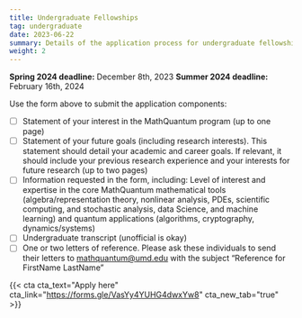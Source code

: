 ```yaml
---
title: Undergraduate Fellowships
tag: undergraduate
date: 2023-06-22
summary: Details of the application process for undergraduate fellowships.
weight: 2
---
```


__Spring 2024 deadline:__ December 8th, 2023
__Summer 2024 deadline:__ February 16th, 2024

Use the form above to submit the application components:
- [ ] Statement of your interest in the MathQuantum program (up to one page)
- [ ] Statement of your future goals (including research interests). This statement should detail your academic and career goals. If relevant, it should include your previous research experience and your interests for future research (up to two pages)
- [ ] Information requested in the form, including: Level of interest and expertise in the core MathQuantum mathematical tools (algebra/representation theory, nonlinear analysis, PDEs, scientific computing, and stochastic analysis, data Science, and machine learning) and quantum applications (algorithms, cryptography, dynamics/systems)
- [ ] Undergraduate transcript (unofficial is okay)
- [ ] One or two letters of reference. Please ask these individuals to send their letters to mathquantum@umd.edu with the subject “Reference for FirstName LastName”

{{< cta cta_text="Apply here" cta_link="https://forms.gle/VasYy4YUHG4dwxYw8" cta_new_tab="true" >}}
